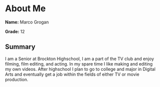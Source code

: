 # About Me
**Name:** Marco Grogan 

**Grade:** 12

## Summary
   I am a Senior at Brockton Highschool, I am a part of the TV club and enjoy filming, film editing, and acting. In my spare time I like making and editing my own videos. After highschool I plan to go to college and major in Digital Arts and eventually get a job within the fields of either TV or movie production. 